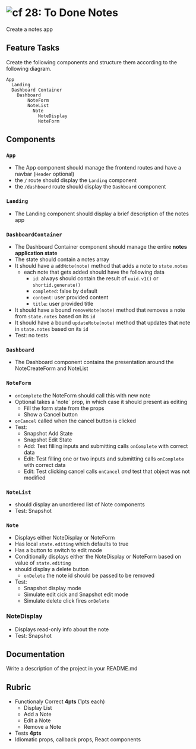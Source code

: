 ![cf](http://i.imgur.com/7v5ASc8.png) 28: To Done Notes
===

Create a notes app
 
## Feature Tasks 

Create the following components and structure them according to the following diagram.  

``` 
App
  Landing
  Dashboard Container
    Dashboard
        NoteForm
        NoteList
          Note
            NoteDisplay
            NoteForm
```

## Components

### `App`

* The App component should manage the frontend routes and have a navbar (`Header` optional)
* the `/` route should display the `Landing` component
* the `/dashboard` route should display the `Dashboard` component

### `Landing`

* The Landing component should display a brief description of the notes app

### `DashboardContainer` 

* The Dashboard Container component should manage the entire **notes application state**
* The state should contain a notes array
* It should have a `addNote(note)` method that adds a note to `state.notes`
  * each note that gets added should have the following data
    * `id`: always should contain the result of `uuid.v1()` or `shortid.generate()`
    * `completed`: false by default
    * `content`: user provided content
    * `title`: user provided title
* It should have a bound `removeNote(note)` method that removes a note from `state.notes` based on its `id`
* It should have a bound `updateNote(note)` method that updates that note in `state.notes` based on its `id`
* Test: no tests

### `Dashboard`

* The Dashboard component contains the presentation around the NoteCreateForm and NoteList

### `NoteForm`

* `onComplete` the NoteForm should call this with new note
* Optional takes a 'note` prop, in which case it should present as editing
    * Fill the form state from the props
    * Show a Cancel button
* `onCancel` called when the cancel button is clicked
* Test:
    * Snapshot Add State
    * Snapshot Edit State
    * Add: Test filling inputs and submitting calls `onComplete` with correct data
    * Edit: Test filling one or two inputs and submitting calls `onComplete` with correct data
    * Edit: Test clicking cancel calls `onCancel` _and_ test that object was not modified

### `NoteList` 

* should display an unordered list of Note components
* Test: Snapshot

### `Note`

* Displays either NoteDisplay or NoteForm
* Has local `state.editing` which defaults to true
* Has a button to switch to edit mode
* Conditionally displays either the NoteDisplay or NoteForm based on value of `state.editing`
* should display a delete button
    * `onDelete` the note id should be passed to be removed
* Test:
    * Snapshot display mode
    * Simulate edit cick and Snapshot edit mode
    * Simulate delete click fires `onDelete`
  
### NoteDisplay

* Displays read-only info about the note
* Test: Snapshot

## Documentation

Write a description of the project in your README.md

## Rubric

* Functionaly Correct **4pts** (1pts each)
    * Display List 
    * Add a Note
    * Edit a Note
    * Remove a Note
* Tests **4pts**
* Idiomatic props, callback props, React components


